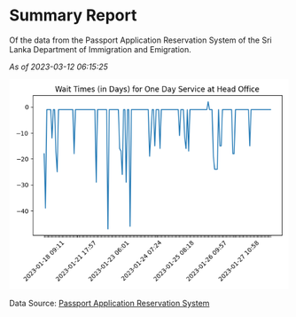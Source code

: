 # Summary Report

Of the data from the Passport Application Reservation System of the Sri Lanka Department of Immigration and Emigration.

*As of 2023-03-12 06:15:25*

![Wait Time Chart](summary.wait_time_chart.png)

Data Source: [Passport Application Reservation System](https://eservices.immigration.gov.lk:8443/appointment/pages/reservationApplication.xhtml)